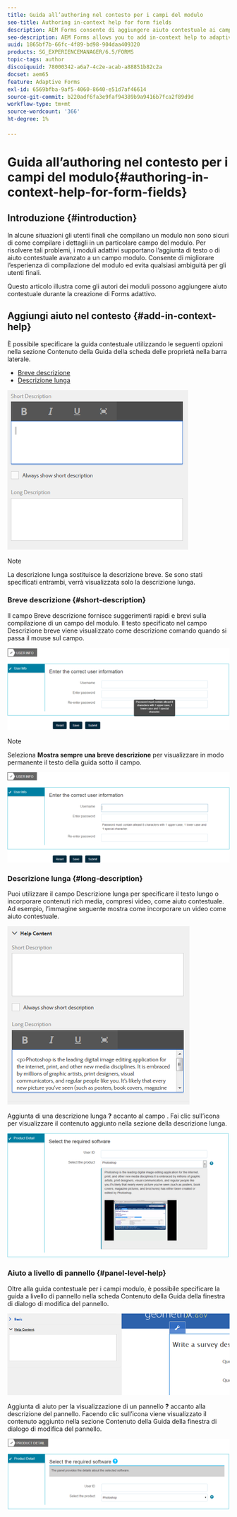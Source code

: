 ```yaml
---
title: Guida all’authoring nel contesto per i campi del modulo
seo-title: Authoring in-context help for form fields
description: AEM Forms consente di aggiungere aiuto contestuale ai campi e ai pannelli dei moduli adattivi, come testo o rich media, compresi i video.
seo-description: AEM Forms allows you to add in-context help to adaptive form fields and panels, as text or rich media, including videos.
uuid: 1865bf7b-66fc-4f89-bd98-904daa409320
products: SG_EXPERIENCEMANAGER/6.5/FORMS
topic-tags: author
discoiquuid: 78000342-a6a7-4c2e-acab-a88851b82c2a
docset: aem65
feature: Adaptive Forms
exl-id: 6569bfba-9af5-4060-8640-e51d7af46614
source-git-commit: b220adf6fa3e9faf94389b9a9416b7fca2f89d9d
workflow-type: tm+mt
source-wordcount: '366'
ht-degree: 1%

---
```


# Guida all’authoring nel contesto per i campi del modulo{#authoring-in-context-help-for-form-fields}

## Introduzione {#introduction}

In alcune situazioni gli utenti finali che compilano un modulo non sono sicuri di come compilare i dettagli in un particolare campo del modulo. Per risolvere tali problemi, i moduli adattivi supportano l’aggiunta di testo o di aiuto contestuale avanzato a un campo modulo. Consente di migliorare l’esperienza di compilazione del modulo ed evita qualsiasi ambiguità per gli utenti finali.

Questo articolo illustra come gli autori dei moduli possono aggiungere aiuto contestuale durante la creazione di Forms adattivo.

## Aggiungi aiuto nel contesto {#add-in-context-help}

È possibile specificare la guida contestuale utilizzando le seguenti opzioni nella sezione Contenuto della Guida della scheda delle proprietà nella barra laterale.

* [Breve descrizione](../../forms/using/authoring-in-field-help.md#p-short-description-p)
* [Descrizione lunga](../../forms/using/authoring-in-field-help.md#p-long-description-p)

![Aiuto contestuale per i campi modulo](assets/descriptions.png)

>[!NOTE]
>
>La descrizione lunga sostituisce la descrizione breve. Se sono stati specificati entrambi, verrà visualizzata solo la descrizione lunga.

### Breve descrizione {#short-description}

Il campo Breve descrizione fornisce suggerimenti rapidi e brevi sulla compilazione di un campo del modulo. Il testo specificato nel campo Descrizione breve viene visualizzato come descrizione comando quando si passa il mouse sul campo.

![Breve descrizione dell’aggiunta della guida contestuale per i campi modulo](assets/tooltip.png)

>[!NOTE]
>
>Seleziona **Mostra sempre una breve descrizione** per visualizzare in modo permanente il testo della guida sotto il campo.

![Aiuto permanente nel contesto sotto il campo](assets/short1.png)

### Descrizione lunga {#long-description}

Puoi utilizzare il campo Descrizione lunga per specificare il testo lungo o incorporare contenuti rich media, compresi video, come aiuto contestuale. Ad esempio, l’immagine seguente mostra come incorporare un video come aiuto contestuale.

![Aggiunta di contenuti multimediali avanzati come aiuto contestuale per i campi modulo](assets/long-descriptions.png)

Aggiunta di una descrizione lunga **?** accanto al campo . Fai clic sull’icona per visualizzare il contenuto aggiunto nella sezione della descrizione lunga.

![Esempio di aiuto contestuale rich media](assets/photoshop.png)

### Aiuto a livello di pannello {#panel-level-help}

Oltre alla guida contestuale per i campi modulo, è possibile specificare la guida a livello di pannello nella scheda Contenuto della Guida della finestra di dialogo di modifica del pannello.

![Aggiunta di aiuto contestuale a un pannello del modulo](assets/panel-level-help.png)

Aggiunta di aiuto per la visualizzazione di un pannello **?** accanto alla descrizione del pannello. Facendo clic sull’icona viene visualizzato il contenuto aggiunto nella sezione Contenuto della Guida della finestra di dialogo di modifica del pannello.

![Esempio di aiuto contestuale a livello di pannello del modulo](assets/photoshop-1.png)
